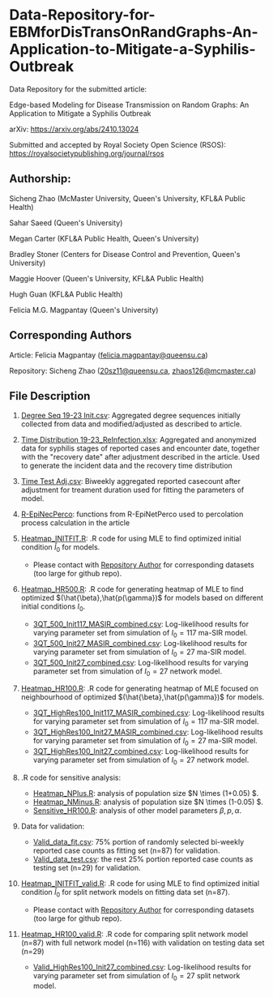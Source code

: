 # Data-Repository-for-EBMforDisTransOnRandGraphs-An-Application-to-Mitigate-a-Syphilis-Outbreak
Data Repository for the submitted article:

Edge-based Modeling for Disease Transmission on Random Graphs: An Application to Mitigate a Syphilis Outbreak

arXiv: https://arxiv.org/abs/2410.13024

Submitted and accepted by Royal Society Open Science (RSOS): https://royalsocietypublishing.org/journal/rsos

## Authorship: 
Sicheng Zhao (McMaster University, Queen's University, KFL&A Public Health)

Sahar Saeed (Queen's University)

Megan Carter (KFL&A Public Health, Queen's University)

Bradley Stoner (Centers for Disease Control and Prevention, Queen's University) 

Maggie Hoover (Queen's University, KFL&A Public Health)

Hugh Guan (KFL&A Public Health)

Felicia M.G. Magpantay (Queen's University)

## Corresponding Authors
Article: Felicia Magpantay (felicia.magpantay@queensu.ca)

Repository: Sicheng Zhao (20sz11@queensu.ca, zhaos126@mcmaster.ca)

## File Description
1. [Degree Seq 19-23 Init.csv](Degree_Seq_19-23_Init.csv): Aggregated degree sequences initially collected from data and modified/adjusted as described to article.

2. [Time Distribution 19-23_ReInfection.xlsx](Time_Distribution_19-23_ReInfection.xlsx): Aggregated and anonymized data for syphilis stages of reported cases and encounter date, together with the "recovery date" after adjustment described in the article. Used to generate the incident data and the recovery time distribution

3. [Time Test Adj.csv](Time_Test_Adj.csv): Biweekly aggregated reported casecount after adjustment for treament duration used for fitting the parameters of model.

4. [R-EpiNecPerco](R-EpiNetPerco): functions from R-EpiNetPerco used to percolation process calculation in the article

5. [Heatmap_INITFIT.R](Heatmap_INITFIT.R): .R code for using MLE to find optimized initial condition $\hat{I}_0$ for models.
    - Please contact with [Repository Author](zhaos126@mcmaster.ca) for corresponding datasets (too large for github repo).

6. [Heatmap_HR500.R](Heatmap_HR500.R): .R code for generating heatmap of MLE to find optimized $(\hat{\beta},\hat{p(\gamma})$ for models based on different initial conditions $I_0$.
    - [3QT_500_Init117_MASIR_combined.csv](3QT_500_Init117_MASIR_combined.csv): Log-likelihood results for varying parameter set from simulation of $I_0=117$ ma-SIR model.
    - [3QT_500_Init27_MASIR_combined.csv](3QT_500_Init27_MASIR_combined.csv): Log-likelihood results for varying parameter set from simulation of $I_0=27$ ma-SIR model.
    - [3QT_500_Init27_combined.csv](3QT_500_Init27_MASIR_combined.csv): Log-likelihood results for varying parameter set from simulation of $I_0=27$ network model.

7. [Heatmap_HR100.R](Heatmap_HR100.R): .R code for generating heatmap of MLE focused on neighbourhood of optimized $(\hat{\beta},\hat{p(\gamma})$ for models.
    - [3QT_HighRes100_Init117_MASIR_combined.csv](3QT_HighRes100_Init117_MASIR_combined.csv): Log-likelihood results for varying parameter set from simulation of $I_0=117$ ma-SIR model.
    - [3QT_HighRes100_Init27_MASIR_combined.csv](3QT_HighRes100_Init27_MASIR_combined.csv): Log-likelihood results for varying parameter set from simulation of $I_0=27$ ma-SIR model.
    - [3QT_HighRes100_Init27_combined.csv](3QT_HighRes100_Init27_MASIR_combined.csv): Log-likelihood results for varying parameter set from simulation of $I_0=27$ network model.

8. .R code for sensitive analysis:
    - [Heatmap_NPlus.R](Heatmap_NPlus.R): analysis of population size $N \times (1+0.05) $.
    - [Heatmap_NMinus.R](Heatmap_NMinus.R): analysis of population size $N \times (1-0.05) $.
    - [Sensitive_HR100.R](Sensitive_HR100.R): analysis of other model parameters $\beta, p, \alpha$.

9. Data for validation:
    - [Valid_data_fit.csv](Valid_data_fit.csv): 75% portion of randomly selected bi-weekly reported case counts as fitting set (n=87) for validation.
    - [Valid_data_test.csv](Valid_data_test.csv): the rest 25% portion reported case counts as testing set (n=29) for validation.

10. [Heatmap_INITFIT_valid.R](Heatmap_INITFIT_valid.R): .R code for using MLE to find optimized initial condition $\hat{I}_0$ for split network models on fitting data set (n=87).
    - Please contact with [Repository Author](zhaos126@mcmaster.ca) for corresponding datasets (too large for github repo).

11. [Heatmap_HR100_valid.R](Heatmap_HR100_valid.R): .R code for comparing split network model (n=87) with full network model (n=116) with validation on testing data set (n=29)
    - [Valid_HighRes100_Init27_combined.csv](Valid_HighRes100_Init27_combined.csv): Log-likelihood results for varying parameter set from simulation of $I_0=27$ split network model.

